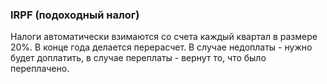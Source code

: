 ### IRPF (подоходный налог)

Налоги автоматически взимаются со счета каждый квартал в размере 20%. В конце
года делается перерасчет. В случае недоплаты - нужно будет
доплатить, в случае переплаты - вернут то, что было переплачено.
